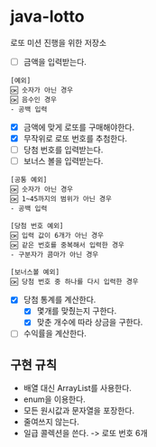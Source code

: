 # java-lotto
로또 미션 진행을 위한 저장소
- [ ] 금액을 입력받는다.
```
[예외]
🆗 숫자가 아닌 경우
🆗 음수인 경우
- 공백 입력
```
- [x] 금액에 맞게 로또를 구매해야한다.
- [x] 무작위로 로또 번호를 추첨한다.
- [ ] 당첨 번호를 입력받는다.
- [ ] 보너스 볼을 입력받는다.
```
[공통 예외]
🆗 숫자가 아닌 경우
🆗 1~45까지의 범위가 아닌 경우
- 공백 입력

[당첨 번호 예외]
🆗 입력 값이 6개가 아닌 경우
🆗 같은 번호를 중복해서 입력한 경우
- 구분자가 콤마가 아닌 경우

[보너스볼 예외]
🆗 당첨 번호 중 하나를 다시 입력한 경우
```
- [x] 당첨 통계를 계산한다.
  - [x] 몇개를 맞췄는지 구한다.
  - [x] 맞춘 개수에 따라 상금을 구한다.
- [ ] 수익률을 계산한다.

## 구현 규칙
- 배열 대신 ArrayList를 사용한다.
- enum을 이용한다.
- 모든 원시값과 문자열을 포장한다.
- 줄여쓰지 않는다.
- 일급 콜렉션을 쓴다. -> 로또 번호 6개
